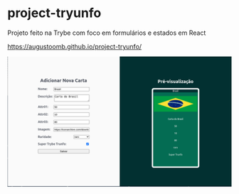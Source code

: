 # project-tryunfo
Projeto feito na Trybe com foco em formulários e estados em React

https://augustoomb.github.io/project-tryunfo/

![alt text](https://github.com/augustoomb/project-tryunfo/blob/main/1.png)
